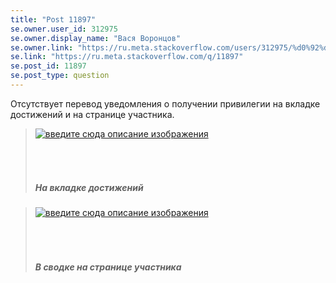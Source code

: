 ```yaml
---
title: "Post 11897"
se.owner.user_id: 312975
se.owner.display_name: "Вася Воронцов"
se.owner.link: "https://ru.meta.stackoverflow.com/users/312975/%d0%92%d0%b0%d1%81%d1%8f-%d0%92%d0%be%d1%80%d0%be%d0%bd%d1%86%d0%be%d0%b2"
se.link: "https://ru.meta.stackoverflow.com/q/11897"
se.post_id: 11897
se.post_type: question
---
```

<p>Отсутствует перевод уведомления о получении привилегии на вкладке достижений и на странице участника.</p>
<blockquote>
<p><a href="https://i.stack.imgur.com/cmAhs.png" rel="nofollow noreferrer"><img src="https://i.stack.imgur.com/cmAhs.png" alt="введите сюда описание изображения" /></a></p>
<h6><br></h6>
<h5>На вкладке достижений</h5>
</blockquote>
<blockquote>
<p><a href="https://i.stack.imgur.com/uHrEx.png" rel="nofollow noreferrer"><img src="https://i.stack.imgur.com/uHrEx.png" alt="введите сюда описание изображения" /></a></p>
<h6><br></h6>
<h5>В сводке на странице участника</h5>
</blockquote>
